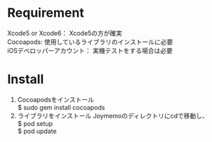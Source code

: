 # Requirement
Xcode5 or Xcode6： Xcode5の方が確実  
Cocoapods: 使用しているライブラリのインストールに必要  
iOSデベロッパーアカウント： 実機テストをする場合は必要

# Install
1. Cocoapodsをインストール  
$ sudo gem install cocoapods  
2. ライブラリをインストール
Joymemoのディレクトリにcdで移動し、    
$ pod setup  
$ pod update